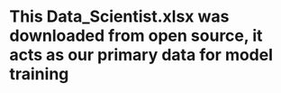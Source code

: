 # This Data_Scientist.xlsx was downloaded from open source, it acts as our primary data for model training